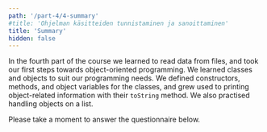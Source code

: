```yaml
---
path: '/part-4/4-summary'
#title: 'Ohjelman käsitteiden tunnistaminen ja sanoittaminen'
title: 'Summary'
hidden: false
---
```


<!-- TODO: onko ok otsikko?
TODO: kirjoita uudestaan, pääteemana ohjelman käsittelemien käsitteiden sanoittaminen -->


<!-- Neljännessä osassa tutustuttiin tiedon lukemiseen tiedostosta ja otettiin ensimmäiset askeleet olio-ohjelmoinnin pariin. Loimme luokkia ja olioita. Määrittelimme luokille konstruktorit, metodit ja oliomuuttujat, ja opettelimme tulostamaan olioihin liittyviä tietoja olion `toString`-metodilla. Harjoittelimme myös listalla olevien olioiden käsittelyä. -->

In the fourth part of the course we learned to read data from files, and took our first steps towards object-oriented programming. We learned classes and objects to suit our programming needs. We defined constructors, methods, and object variables for the classes, and grew used to printing object-related information with their `toString` method. We also practised handling objects on a list.

<!-- TODO: yhteenveto osan relevanteista opeista -->

<!-- Vastaa vielä alla olevaan kyselyyn. -->

Please take a moment to answer the questionnaire below.

<quiz id="18a4d764-a428-5667-b03e-40b128d88c11"></quiz>
